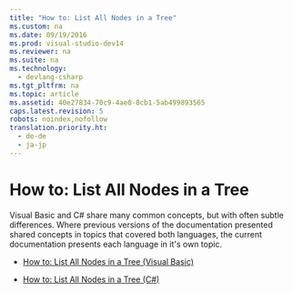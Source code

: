 ```yaml
---
title: "How to: List All Nodes in a Tree"
ms.custom: na
ms.date: 09/19/2016
ms.prod: visual-studio-dev14
ms.reviewer: na
ms.suite: na
ms.technology: 
  - devlang-csharp
ms.tgt_pltfrm: na
ms.topic: article
ms.assetid: 40e27834-70c9-4ae8-8cb1-5ab499893565
caps.latest.revision: 5
robots: noindex,nofollow
translation.priority.ht: 
  - de-de
  - ja-jp
---
```

# How to: List All Nodes in a Tree
Visual Basic and C# share many common concepts, but with often subtle differences. Where previous versions of the documentation presented shared concepts in topics that covered both languages, the current documentation presents each language in it's own topic.  
  
-   [How to: List All Nodes in a Tree (Visual Basic)](../vs140/How-to--List-All-Nodes-in-a-Tree--Visual-Basic-.md)  
  
-   [How to: List All Nodes in a Tree (C#)](../vs140/How-to--List-All-Nodes-in-a-Tree--C#-.md)